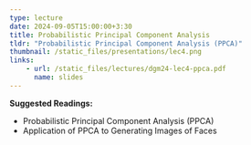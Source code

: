 ```yaml
---
type: lecture
date: 2024-09-05T15:00:00+3:30
title: Probabilistic Principal Component Analysis 
tldr: "Probabilistic Principal Component Analysis (PPCA)"
thumbnail: /static_files/presentations/lec4.png
links: 
    - url: /static_files/lectures/dgm24-lec4-ppca.pdf
      name: slides
---
```

**Suggested Readings:**
- Probabilistic Principal Component Analysis (PPCA)
- Application of PPCA to Generating Images of Faces